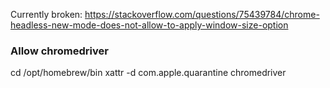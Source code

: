 Currently broken: https://stackoverflow.com/questions/75439784/chrome-headless-new-mode-does-not-allow-to-apply-window-size-option

### Allow chromedriver

cd /opt/homebrew/bin
xattr -d com.apple.quarantine chromedriver
